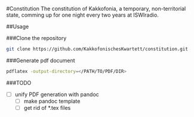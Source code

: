 #Constitution
The constitution of Kakkofonia, a temporary, non-territorial state, comming up for one night every two years at ISWIradio.

##Usage

###Clone the repository

```bash
git clone https://github.com/KakkofonischesKwartett/constitution.git
```

###Generate pdf document
```bash
pdflatex -output-directory=</PATH/TO/PDF/DIR>
```

###TODO
- [ ] unify PDF generation with pandoc
  - [ ] make pandoc template
  - [ ] get rid of *.tex files
